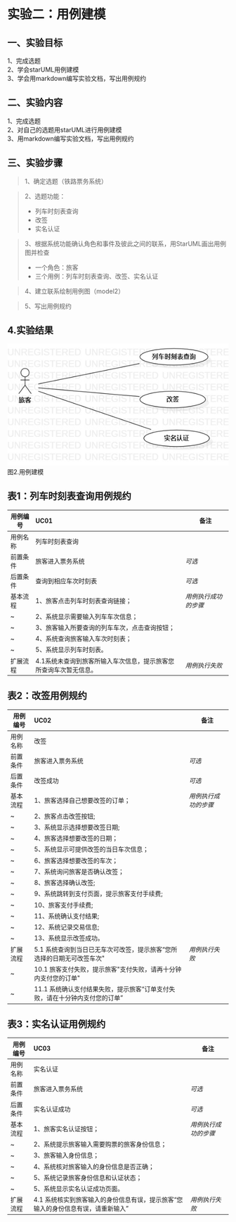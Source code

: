# 实验二：用例建模

## 一、实验目标
1、完成选题 \
2、学会starUML用例建模 \
3、学会用markdown编写实验文档，写出用例规约

## 二、实验内容
1、完成选题 \
2、对自己的选题用starUML进行用例建模 \
3、用markdown编写实验文档，写出用例规约

## 三、实验步骤
> 1、确定选题（铁路票务系统） 

> 2、选题功能：
> + 列车时刻表查询
> + 改签
> + 实名认证

> 3、根据系统功能确认角色和事件及彼此之间的联系，用StarUML画出用例图并检查
> + 一个角色：旅客
> + 三个用例：列车时刻表查询、改签、实名认证

> 4、建立联系绘制用例图（model2）

> 5、写出用例规约

## 4.实验结果

![用例图](./model2.jpg)  
图2.用例建模

## 表1：列车时刻表查询用例规约

用例编号  | UC01 | 备注  
-|:-|-  
用例名称  | 列车时刻表查询 |  
前置条件  | 旅客进入票务系统 | *可选* |  
后置条件  |  查询到相应车次时刻表  | *可选* |  
基本流程  | 1、旅客点击列车时刻表查询链接； | *用例执行成功的步骤* |  
~| 2、系统显示需要输入列车车次信息； |  
~| 3、旅客输入所要查询的列车车次，点击查询按钮； |  
~| 4、系统查询旅客输入车次时刻表； |  
~| 5、系统显示列车时刻表。 |  
扩展流程  | 4.1系统未查询到旅客所输入车次信息，提示旅客您所查询车次暂无信息。 | *用例执行失败* |    


## 表2：改签用例规约

用例编号  | UC02 | 备注  
-|:-|- 
用例名称  | 改签 |  
前置条件  | 旅客进入票务系统 | *可选*  
后置条件  | 改签成功 | *可选*  
基本流程  | 1、旅客选择自己想要改签的订单； | *用例执行成功的步骤*  
~| 2、旅客点击改签按钮;  
~| 3、系统显示选择想要改签日期;  
~| 4、旅客选择想要改签的日期；  
~| 5、系统显示可提供改签的当日车次信息；  
~| 6、旅客选择想要改签的车次；  
~| 7、系统询问旅客是否确认改签；  
~| 8、旅客选择确认改签;  
~| 9、系统跳转到支付页面，提示旅客支付手续费;  
~| 10、旅客支付手续费;  
~| 11、系统确认支付结果;  
~| 12、系统记录交易信息;  
~| 13、系统显示改签成功。    
扩展流程  | 5.1 系统查询到当日已无车次可改签，提示旅客“您所选择的日期无可改签车次" | *用例执行失败*  
~| 10.1 旅客支付失败，提示旅客"支付失败，请再十分钟内支付您的订单"    
~| 11.1 系统确认支付结果失败，提示旅客“订单支付失败，请在十分钟内支付您的订单”


## 表3：实名认证用例规约

用例编号  | UC03 | 备注  
-|:-|-  
用例名称  | 实名认证 |  
前置条件  | 旅客进入票务系统 | *可选*  
后置条件  | 实名认证成功 | *可选*  
基本流程  | 1、旅客实名认证按钮； |*用例执行成功的步骤*  
~| 2、系统提示旅客输入需要购票的旅客身份信息；  
~| 3、旅客输入身份信息；  
~| 4、系统核对旅客输入的身份信息是否正确；  
~| 5、系统记录旅客身份信息和认证状态；
~| 5、系统显示实名认证成功页面。  
扩展流程  | 4.1 系统核实到旅客输入的身份信息有误，提示旅客“您输入的身份信息有误，请重新输入” | *用例执行失败*  

